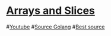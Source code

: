 # [Arrays and Slices](https://techmaster.vn/posts/34973/series-golang-co-ban-phan-11-mang-va-slices)
#[Youtube](https://www.youtube.com/watch?v=Arb-LjPg7FA)
#[Source Golang](https://golangbot.com/arrays-and-slices/)
#[Best source](https://kipalog.com/posts/Hoc-Go-cap-toc-Phan-3---Arrays-va-Slices)

